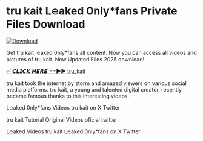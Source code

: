 # tru kait L𝚎aked 0nly*fans Private Files Download

[![Download](https://i.imgur.com/PoXn3jX.png)](https://mediafirer.com/tru+kait)

Get tru kait l𝚎aked 0nly*fans all content. Now you can access all videos and pictures of tru kait. New Updated Files 2025 download!

[✅ 𝘾𝙇𝙄𝘾𝙆 𝙃𝙀𝙍𝙀 ==►► tru_kait](https://mediafirer.com/tru+kait)

tru kait took the internet by storm and amazed viewers on various social media platforms. tru kait, a young and talented digital creator, recently became famous thanks to this interesting videos.

L𝚎aked 0nly*fans Videos tru kait on X Twitter

tru kait Tutorial Original Videos oficial twitter

L𝚎aked Videos tru kait L𝚎aked 0nly*fans on X Twitter
